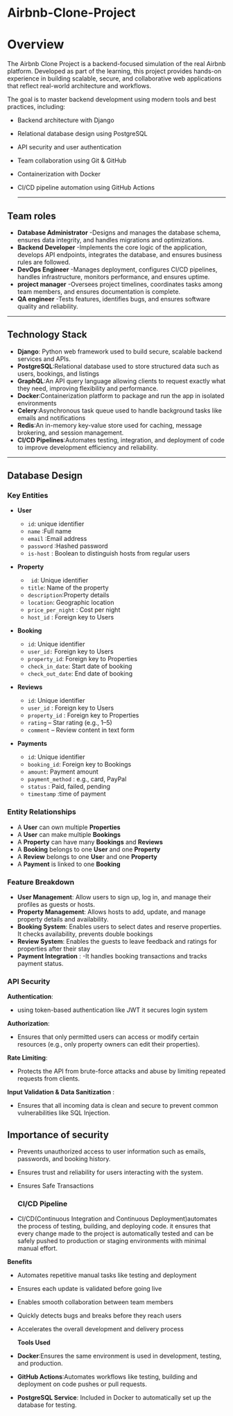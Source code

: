  # Airbnb-Clone-Project
 
# Overview
The Airbnb Clone Project is a backend-focused simulation of the real Airbnb platform. Developed as part of the learning, this project provides hands-on experience in building scalable, secure, and collaborative web applications that reflect real-world architecture and workflows.

The goal is to master backend development using modern tools and best practices, including:

- Backend architecture with Django
- Relational database design using PostgreSQL
- API security and user authentication
- Team collaboration using Git & GitHub
- Containerization with Docker
- CI/CD pipeline automation using GitHub Actions

  ---

## Team roles

- **Database Administrator** 
-Designs and manages the database schema, ensures data integrity, and handles migrations and optimizations.
- **Backend Developer**
-Implements the core logic of the application, develops API endpoints, integrates the database, and ensures business rules are followed.
- **DevOps Engineer**
-Manages deployment, configures CI/CD pipelines, handles infrastructure, monitors performance, and ensures uptime.
- **project manager**
-Oversees project timelines, coordinates tasks among team members, and ensures documentation is complete.
- **QA engineer**
-Tests features, identifies bugs, and ensures software quality and reliability.

_ _ _

## Technology Stack
- **Django**: Python web framework used to build secure, scalable backend services and APIs.
- **PostgreSQL**:Relational database used to store structured data such as users, bookings, and listings
- **GraphQL**:An API query language allowing clients to request exactly what they need, improving flexibility and performance.
- **Docker**:Containerization platform to package and run the app in isolated environments
- **Celery**:Asynchronous task queue used to handle background tasks like emails and notifications
- **Redis**:An in-memory key-value store used for caching, message brokering, and session management.
- **CI/CD Pipelines**:Automates testing, integration, and deployment of code to improve development efficiency and reliability.
---
## Database Design

### Key Entities
 - **User**
   -  `id`: unique identifier
    -  `name` :Full name
    -  `email` :Email address
    -  `password` :Hashed password
    -  `is-host` : Boolean to distinguish hosts from regular users

-  **Property**
   - ` id`: Unique identifier
   - `title`: Name of the property
    - `description`:Property details
     - `location`: Geographic location
     - `price_per_night` : Cost per night
     - `host_id` : Foreign key to Users
 
-  **Booking**
    - `id`:  Unique identifier
   - `user_id:`  Foreign key to Users
   - `property_id`:  Foreign key to Properties
    - `check_in_date`:  Start date of booking
   - `check_out_date`:  End date of booking

-  **Reviews**
   - `id`: Unique identifier
    - `user_id` : Foreign key to Users
    - `property_id` : Foreign key to Properties
    - `rating` – Star rating (e.g., 1–5)
    - `comment`  – Review content in text form

-  **Payments**
   - `id`: Unique identifier
   - `booking_id`: Foreign key to Bookings
   - `amount`: Payment amount
   -  `payment_method` : e.g., card, PayPal
   -  `status` : Paid, failed, pending
   -  `timestamp` :time of payment

### Entity Relationships

- A **User** can own multiple **Properties** 
- A **User** can make multiple **Bookings** 
- A **Property** can have many **Bookings** and **Reviews** 
- A **Booking** belongs to one **User** and one **Property**
- A **Review** belongs to one **Use**r and one **Property**
- A **Payment** is linked to one **Booking**

### Feature Breakdown
- **User Management**:
   Allow users  to  sign up, log in, and manage their profiles as guests or hosts.
 - **Property Management**:
 Allows hosts to add, update, and manage property details and availability.
- **Booking System**:
 Enables users to select dates and reserve properties. It checks availability, prevents double bookings
- **Review System**:
 Enables the guests to  leave feedback and ratings for properties after their stay
- **Payment Integration** :
  -It handles booking transactions and tracks payment status.

### API Security
 **Authentication**:
- using token-based authentication like JWT it secures login system

 **Authorization**:
- Ensures that only permitted users can access or modify certain resources (e.g., only property owners can edit their properties).

 **Rate Limiting**:
-  Protects the API from brute-force attacks and abuse by limiting repeated requests from clients.

  **Input Validation & Data Sanitization** :
-  Ensures that all incoming data is clean and secure to prevent common vulnerabilities like SQL Injection.

 ## Importance of security
-  Prevents unauthorized access to user information such as emails, passwords, and booking history.
-  Ensures trust and reliability for users interacting with the system.
- Ensures Safe Transactions

  ### CI/CD Pipeline
- CI/CD(Continuous Integration and Continuous Deployment)automates the process of testing, building, and deploying code. it ensures that every change made to the project is automatically tested and can be safely pushed to production or staging environments with minimal manual effort.

 **Benefits**
-  Automates repetitive manual tasks like testing and deployment
- Ensures each update is validated before going live
- Enables smooth collaboration between team members
- Quickly detects bugs and breaks before they reach users
- Accelerates the overall development and delivery process

  **Tools Used**
- **Docker**:Ensures the same environment is used in development, testing, and production.
- **GitHub Actions**:Automates workflows like testing, building and deployment on code pushes or pull requests.
 - **PostgreSQL Service**: Included in Docker to automatically set up the database for testing.



